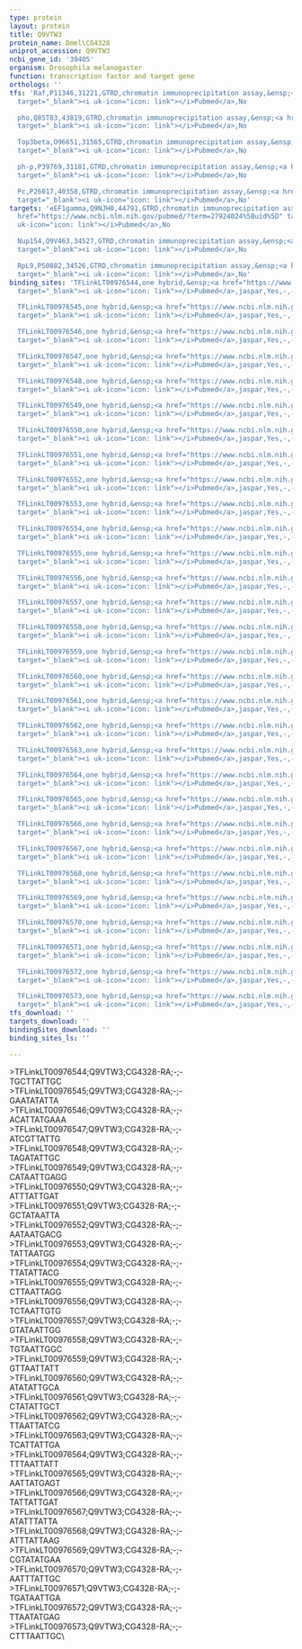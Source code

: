 ```yaml
---
type: protein
layout: protein
title: Q9VTW3
protein_name: Dmel\CG4328
uniprot_accession: Q9VTW3
ncbi_gene_id: '39405'
organism: Drosophila melanogaster
function: transcription factor and target gene
orthologs: ''
tfs: 'Raf,P11346,31221,GTRD,chromatin immunoprecipitation assay,&ensp;<a href="https://www.ncbi.nlm.nih.gov/pubmed/?term=27924024%5Buid%5D"
  target="_blank"><i uk-icon="icon: link"></i>Pubmed</a>,No

  pho,Q8ST83,43819,GTRD,chromatin immunoprecipitation assay,&ensp;<a href="https://www.ncbi.nlm.nih.gov/pubmed/?term=27924024%5Buid%5D"
  target="_blank"><i uk-icon="icon: link"></i>Pubmed</a>,No

  Top3beta,O96651,31565,GTRD,chromatin immunoprecipitation assay,&ensp;<a href="https://www.ncbi.nlm.nih.gov/pubmed/?term=27924024%5Buid%5D"
  target="_blank"><i uk-icon="icon: link"></i>Pubmed</a>,No

  ph-p,P39769,31181,GTRD,chromatin immunoprecipitation assay,&ensp;<a href="https://www.ncbi.nlm.nih.gov/pubmed/?term=27924024%5Buid%5D"
  target="_blank"><i uk-icon="icon: link"></i>Pubmed</a>,No

  Pc,P26017,40358,GTRD,chromatin immunoprecipitation assay,&ensp;<a href="https://www.ncbi.nlm.nih.gov/pubmed/?term=27924024%5Buid%5D"
  target="_blank"><i uk-icon="icon: link"></i>Pubmed</a>,No'
targets: 'eEF1gamma,Q9NJH0,44791,GTRD,chromatin immunoprecipitation assay,&ensp;<a
  href="https://www.ncbi.nlm.nih.gov/pubmed/?term=27924024%5Buid%5D" target="_blank"><i
  uk-icon="icon: link"></i>Pubmed</a>,No

  Nup154,Q9V463,34527,GTRD,chromatin immunoprecipitation assay,&ensp;<a href="https://www.ncbi.nlm.nih.gov/pubmed/?term=27924024%5Buid%5D"
  target="_blank"><i uk-icon="icon: link"></i>Pubmed</a>,No

  RpL9,P50882,34526,GTRD,chromatin immunoprecipitation assay,&ensp;<a href="https://www.ncbi.nlm.nih.gov/pubmed/?term=27924024%5Buid%5D"
  target="_blank"><i uk-icon="icon: link"></i>Pubmed</a>,No'
binding_sites: 'TFLinkLT00976544,one hybrid,&ensp;<a href="https://www.ncbi.nlm.nih.gov/pubmed/?term=18332042%5Buid%5D"
  target="_blank"><i uk-icon="icon: link"></i>Pubmed</a>,jaspar,Yes,-,-,-,-,-

  TFLinkLT00976545,one hybrid,&ensp;<a href="https://www.ncbi.nlm.nih.gov/pubmed/?term=18332042%5Buid%5D"
  target="_blank"><i uk-icon="icon: link"></i>Pubmed</a>,jaspar,Yes,-,-,-,-,-

  TFLinkLT00976546,one hybrid,&ensp;<a href="https://www.ncbi.nlm.nih.gov/pubmed/?term=18332042%5Buid%5D"
  target="_blank"><i uk-icon="icon: link"></i>Pubmed</a>,jaspar,Yes,-,-,-,-,-

  TFLinkLT00976547,one hybrid,&ensp;<a href="https://www.ncbi.nlm.nih.gov/pubmed/?term=18332042%5Buid%5D"
  target="_blank"><i uk-icon="icon: link"></i>Pubmed</a>,jaspar,Yes,-,-,-,-,-

  TFLinkLT00976548,one hybrid,&ensp;<a href="https://www.ncbi.nlm.nih.gov/pubmed/?term=18332042%5Buid%5D"
  target="_blank"><i uk-icon="icon: link"></i>Pubmed</a>,jaspar,Yes,-,-,-,-,-

  TFLinkLT00976549,one hybrid,&ensp;<a href="https://www.ncbi.nlm.nih.gov/pubmed/?term=18332042%5Buid%5D"
  target="_blank"><i uk-icon="icon: link"></i>Pubmed</a>,jaspar,Yes,-,-,-,-,-

  TFLinkLT00976550,one hybrid,&ensp;<a href="https://www.ncbi.nlm.nih.gov/pubmed/?term=18332042%5Buid%5D"
  target="_blank"><i uk-icon="icon: link"></i>Pubmed</a>,jaspar,Yes,-,-,-,-,-

  TFLinkLT00976551,one hybrid,&ensp;<a href="https://www.ncbi.nlm.nih.gov/pubmed/?term=18332042%5Buid%5D"
  target="_blank"><i uk-icon="icon: link"></i>Pubmed</a>,jaspar,Yes,-,-,-,-,-

  TFLinkLT00976552,one hybrid,&ensp;<a href="https://www.ncbi.nlm.nih.gov/pubmed/?term=18332042%5Buid%5D"
  target="_blank"><i uk-icon="icon: link"></i>Pubmed</a>,jaspar,Yes,-,-,-,-,-

  TFLinkLT00976553,one hybrid,&ensp;<a href="https://www.ncbi.nlm.nih.gov/pubmed/?term=18332042%5Buid%5D"
  target="_blank"><i uk-icon="icon: link"></i>Pubmed</a>,jaspar,Yes,-,-,-,-,-

  TFLinkLT00976554,one hybrid,&ensp;<a href="https://www.ncbi.nlm.nih.gov/pubmed/?term=18332042%5Buid%5D"
  target="_blank"><i uk-icon="icon: link"></i>Pubmed</a>,jaspar,Yes,-,-,-,-,-

  TFLinkLT00976555,one hybrid,&ensp;<a href="https://www.ncbi.nlm.nih.gov/pubmed/?term=18332042%5Buid%5D"
  target="_blank"><i uk-icon="icon: link"></i>Pubmed</a>,jaspar,Yes,-,-,-,-,-

  TFLinkLT00976556,one hybrid,&ensp;<a href="https://www.ncbi.nlm.nih.gov/pubmed/?term=18332042%5Buid%5D"
  target="_blank"><i uk-icon="icon: link"></i>Pubmed</a>,jaspar,Yes,-,-,-,-,-

  TFLinkLT00976557,one hybrid,&ensp;<a href="https://www.ncbi.nlm.nih.gov/pubmed/?term=18332042%5Buid%5D"
  target="_blank"><i uk-icon="icon: link"></i>Pubmed</a>,jaspar,Yes,-,-,-,-,-

  TFLinkLT00976558,one hybrid,&ensp;<a href="https://www.ncbi.nlm.nih.gov/pubmed/?term=18332042%5Buid%5D"
  target="_blank"><i uk-icon="icon: link"></i>Pubmed</a>,jaspar,Yes,-,-,-,-,-

  TFLinkLT00976559,one hybrid,&ensp;<a href="https://www.ncbi.nlm.nih.gov/pubmed/?term=18332042%5Buid%5D"
  target="_blank"><i uk-icon="icon: link"></i>Pubmed</a>,jaspar,Yes,-,-,-,-,-

  TFLinkLT00976560,one hybrid,&ensp;<a href="https://www.ncbi.nlm.nih.gov/pubmed/?term=18332042%5Buid%5D"
  target="_blank"><i uk-icon="icon: link"></i>Pubmed</a>,jaspar,Yes,-,-,-,-,-

  TFLinkLT00976561,one hybrid,&ensp;<a href="https://www.ncbi.nlm.nih.gov/pubmed/?term=18332042%5Buid%5D"
  target="_blank"><i uk-icon="icon: link"></i>Pubmed</a>,jaspar,Yes,-,-,-,-,-

  TFLinkLT00976562,one hybrid,&ensp;<a href="https://www.ncbi.nlm.nih.gov/pubmed/?term=18332042%5Buid%5D"
  target="_blank"><i uk-icon="icon: link"></i>Pubmed</a>,jaspar,Yes,-,-,-,-,-

  TFLinkLT00976563,one hybrid,&ensp;<a href="https://www.ncbi.nlm.nih.gov/pubmed/?term=18332042%5Buid%5D"
  target="_blank"><i uk-icon="icon: link"></i>Pubmed</a>,jaspar,Yes,-,-,-,-,-

  TFLinkLT00976564,one hybrid,&ensp;<a href="https://www.ncbi.nlm.nih.gov/pubmed/?term=18332042%5Buid%5D"
  target="_blank"><i uk-icon="icon: link"></i>Pubmed</a>,jaspar,Yes,-,-,-,-,-

  TFLinkLT00976565,one hybrid,&ensp;<a href="https://www.ncbi.nlm.nih.gov/pubmed/?term=18332042%5Buid%5D"
  target="_blank"><i uk-icon="icon: link"></i>Pubmed</a>,jaspar,Yes,-,-,-,-,-

  TFLinkLT00976566,one hybrid,&ensp;<a href="https://www.ncbi.nlm.nih.gov/pubmed/?term=18332042%5Buid%5D"
  target="_blank"><i uk-icon="icon: link"></i>Pubmed</a>,jaspar,Yes,-,-,-,-,-

  TFLinkLT00976567,one hybrid,&ensp;<a href="https://www.ncbi.nlm.nih.gov/pubmed/?term=18332042%5Buid%5D"
  target="_blank"><i uk-icon="icon: link"></i>Pubmed</a>,jaspar,Yes,-,-,-,-,-

  TFLinkLT00976568,one hybrid,&ensp;<a href="https://www.ncbi.nlm.nih.gov/pubmed/?term=18332042%5Buid%5D"
  target="_blank"><i uk-icon="icon: link"></i>Pubmed</a>,jaspar,Yes,-,-,-,-,-

  TFLinkLT00976569,one hybrid,&ensp;<a href="https://www.ncbi.nlm.nih.gov/pubmed/?term=18332042%5Buid%5D"
  target="_blank"><i uk-icon="icon: link"></i>Pubmed</a>,jaspar,Yes,-,-,-,-,-

  TFLinkLT00976570,one hybrid,&ensp;<a href="https://www.ncbi.nlm.nih.gov/pubmed/?term=18332042%5Buid%5D"
  target="_blank"><i uk-icon="icon: link"></i>Pubmed</a>,jaspar,Yes,-,-,-,-,-

  TFLinkLT00976571,one hybrid,&ensp;<a href="https://www.ncbi.nlm.nih.gov/pubmed/?term=18332042%5Buid%5D"
  target="_blank"><i uk-icon="icon: link"></i>Pubmed</a>,jaspar,Yes,-,-,-,-,-

  TFLinkLT00976572,one hybrid,&ensp;<a href="https://www.ncbi.nlm.nih.gov/pubmed/?term=18332042%5Buid%5D"
  target="_blank"><i uk-icon="icon: link"></i>Pubmed</a>,jaspar,Yes,-,-,-,-,-

  TFLinkLT00976573,one hybrid,&ensp;<a href="https://www.ncbi.nlm.nih.gov/pubmed/?term=18332042%5Buid%5D"
  target="_blank"><i uk-icon="icon: link"></i>Pubmed</a>,jaspar,Yes,-,-,-,-,-'
tfs_download: ''
targets_download: ''
bindingSites_download: ''
binding_sites_ls: ''

---
```

\>TFLinkLT00976544;Q9VTW3;CG4328-RA;-;-\TGCTTATTGC\\>TFLinkLT00976545;Q9VTW3;CG4328-RA;-;-\GAATATATTA\\>TFLinkLT00976546;Q9VTW3;CG4328-RA;-;-\ACATTATGAAA\\>TFLinkLT00976547;Q9VTW3;CG4328-RA;-;-\ATCGTTATTG\\>TFLinkLT00976548;Q9VTW3;CG4328-RA;-;-\TAGATATTGC\\>TFLinkLT00976549;Q9VTW3;CG4328-RA;-;-\CATAATTGAGG\\>TFLinkLT00976550;Q9VTW3;CG4328-RA;-;-\ATTTATTGAT\\>TFLinkLT00976551;Q9VTW3;CG4328-RA;-;-\GCTATAATTA\\>TFLinkLT00976552;Q9VTW3;CG4328-RA;-;-\AATAATGACG\\>TFLinkLT00976553;Q9VTW3;CG4328-RA;-;-\TATTAATGG\\>TFLinkLT00976554;Q9VTW3;CG4328-RA;-;-\TTATATTACG\\>TFLinkLT00976555;Q9VTW3;CG4328-RA;-;-\CTTAATTAGG\\>TFLinkLT00976556;Q9VTW3;CG4328-RA;-;-\TCTAATTGTG\\>TFLinkLT00976557;Q9VTW3;CG4328-RA;-;-\GTATAATTGG\\>TFLinkLT00976558;Q9VTW3;CG4328-RA;-;-\TGTAATTGGC\\>TFLinkLT00976559;Q9VTW3;CG4328-RA;-;-\GTTAATTATT\\>TFLinkLT00976560;Q9VTW3;CG4328-RA;-;-\ATATATTGCA\\>TFLinkLT00976561;Q9VTW3;CG4328-RA;-;-\CTATATTGCT\\>TFLinkLT00976562;Q9VTW3;CG4328-RA;-;-\TTAATTATCG\\>TFLinkLT00976563;Q9VTW3;CG4328-RA;-;-\TCATTATTGA\\>TFLinkLT00976564;Q9VTW3;CG4328-RA;-;-\TTTAATTATT\\>TFLinkLT00976565;Q9VTW3;CG4328-RA;-;-\AATTATGAGT\\>TFLinkLT00976566;Q9VTW3;CG4328-RA;-;-\TATTATTGAT\\>TFLinkLT00976567;Q9VTW3;CG4328-RA;-;-\ATATTTATTA\\>TFLinkLT00976568;Q9VTW3;CG4328-RA;-;-\ATTTATTAAG\\>TFLinkLT00976569;Q9VTW3;CG4328-RA;-;-\CGTATATGAA\\>TFLinkLT00976570;Q9VTW3;CG4328-RA;-;-\AATTTATTGC\\>TFLinkLT00976571;Q9VTW3;CG4328-RA;-;-\TGATAATTGA\\>TFLinkLT00976572;Q9VTW3;CG4328-RA;-;-\TTAATATGAG\\>TFLinkLT00976573;Q9VTW3;CG4328-RA;-;-\CTTTAATTGC\